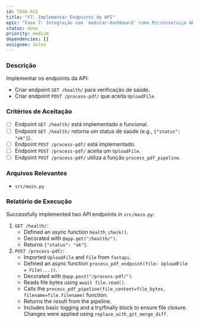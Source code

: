 ```yaml
---
id: TASK-011
title: "F7: Implementar Endpoints da API"
epic: "Fase 7: Integração com `modular-dashboard` como Microsserviço API"
status: done
priority: medium
dependencies: []
assignee: Jules
---
```


### Descrição

Implementar os endpoints da API:
*   Criar endpoint `GET /health/` para verificação de saúde.
*   Criar endpoint `POST /process-pdf/` que aceita `UploadFile`.

### Critérios de Aceitação

- [ ] Endpoint `GET /health/` está implementado e funcional.
- [ ] Endpoint `GET /health/` retorna um status de saúde (e.g., `{"status": "ok"}`).
- [ ] Endpoint `POST /process-pdf/` está implementado.
- [ ] Endpoint `POST /process-pdf/` aceita um `UploadFile`.
- [ ] Endpoint `POST /process-pdf/` utiliza a função `process_pdf_pipeline`.

### Arquivos Relevantes

* `src/main.py`

### Relatório de Execução

Successfully implemented two API endpoints in `src/main.py`:
1. `GET /health/`:
   - Defined an async function `health_check()`.
   - Decorated with `@app.get("/health/")`.
   - Returns `{"status": "ok"}`.
2. `POST /process-pdf/`:
   - Imported `UploadFile` and `File` from `fastapi`.
   - Defined an async function `process_pdf_endpoint(file: UploadFile = File(...))`.
   - Decorated with `@app.post("/process-pdf/")`.
   - Reads file bytes using `await file.read()`.
   - Calls the `process_pdf_pipeline(file_content=file_bytes, filename=file.filename)` function.
   - Returns the result from the pipeline.
   - Includes basic logging and a try/finally block to ensure file closure.
Changes were applied using `replace_with_git_merge_diff`.
